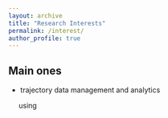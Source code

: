 ```yaml
---
layout: archive
title: "Research Interests"
permalink: /interest/
author_profile: true
---
```


## Main ones

- trajectory data management and analytics

$\quad$ using 

